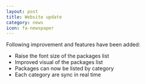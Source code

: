 ```yaml
---
layout: post
title: Website update
category: news
icon: fa-newspaper
---
```


Following improvement and features have been added:

* Raise the font size of the packages list
* Improved visual of the packages list
* Packages can now be listed by category
* Each category are sync in real time